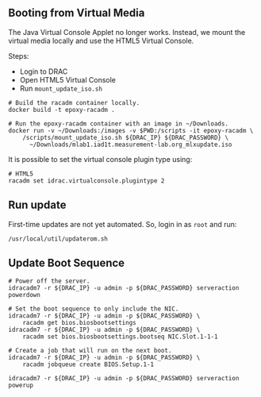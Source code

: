 
## Booting from Virtual Media

The Java Virtual Console Applet no longer works. Instead, we mount the virtual
media locally and use the HTML5 Virtual Console.

Steps:

* Login to DRAC
* Open HTML5 Virtual Console
* Run `mount_update_iso.sh`

```
# Build the racadm container locally.
docker build -t epoxy-racadm .

# Run the epoxy-racadm container with an image in ~/Downloads.
docker run -v ~/Downloads:/images -v $PWD:/scripts -it epoxy-racadm \
    /scripts/mount_update_iso.sh ${DRAC_IP} ${DRAC_PASSWORD} \
      ~/Downloads/mlab1.iad1t.measurement-lab.org_mlxupdate.iso
```

It is possible to set the virtual console plugin type using:

```
# HTML5
racadm set idrac.virtualconsole.plugintype 2
```

## Run update

First-time updates are not yet automated. So, login in as `root` and run:

```
/usr/local/util/updaterom.sh
```

## Update Boot Sequence

```
# Power off the server.
idracadm7 -r ${DRAC_IP} -u admin -p ${DRAC_PASSWORD} serveraction powerdown

# Set the boot sequence to only include the NIC.
idracadm7 -r ${DRAC_IP} -u admin -p ${DRAC_PASSWORD} \
    racadm get bios.biosbootsettings
idracadm7 -r ${DRAC_IP} -u admin -p ${DRAC_PASSWORD} \
    racadm set bios.biosbootsettings.bootseq NIC.Slot.1-1-1

# Create a job that will run on the next boot.
idracadm7 -r ${DRAC_IP} -u admin -p ${DRAC_PASSWORD} \
    racadm jobqueue create BIOS.Setup.1-1

idracadm7 -r ${DRAC_IP} -u admin -p ${DRAC_PASSWORD} serveraction powerup

```

